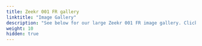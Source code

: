 ```yaml
---
title: Zeekr 001 FR gallery
linktitle: "Image Gallery"
description: "See below for our large Zeekr 001 FR image gallery. Click pictures for high-resolution versions."
weight: 10
hidden: true
---
```

<!-- markdownlint-disable MD033 -->
<object type="image/svg+xml" data="../modelnavigation.svg"></object>
<div class="pswp-gallery pswp-grid-container" id ="my-gallery">
<div class="pswp-grid-item">
<a href="https://media.evkx.net/multimedia/models/zeekr/001/001_fr/exterior_1.jpeg"
data-pswp-src="https://media.evkx.net/multimedia/models/zeekr/001/001_fr/exterior_1.jpeg"
data-pswp-width="1280"
data-pswp-height="853" 
target="_blank">
<img src="https://media.evkx.net/multimedia/models/zeekr/001/001_fr/exterior_1_xst.jpeg" alt="Zeekr 001 FR" width="200px" height="0px" />
</a>
</div>
<div class="pswp-grid-item">
<a href="https://media.evkx.net/multimedia/models/zeekr/001/001_fr/main_1.jpeg"
data-pswp-src="https://media.evkx.net/multimedia/models/zeekr/001/001_fr/main_1.jpeg"
data-pswp-width="1280"
data-pswp-height="853" 
target="_blank">
<img src="https://media.evkx.net/multimedia/models/zeekr/001/001_fr/main_1_xst.jpeg" alt="Zeekr 001 FR" width="200px" height="0px" />
</a>
</div>
</div>
<script type="module">
  import PhotoSwipeLightbox from '/js/photoswipe-lightbox.esm.js';
    const lightbox = new PhotoSwipeLightbox({
       gallery: '#my-gallery',
        children: 'a',
        pswpModule: () => import('/js/photoswipe.esm.js')
    });
lightbox.init();
</script>
